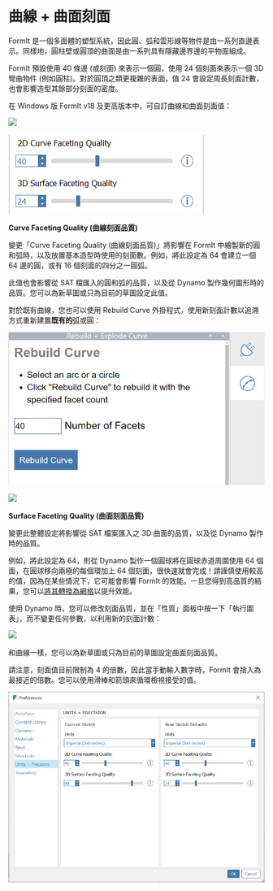 # 曲線 + 曲面刻面

FormIt 是一個多面體的塑型系統，因此圓、弧和雲形線等物件是由一系列直邊表示。同樣地，圓柱壁或圓頂的曲面是由一系列具有隱藏邊界邊的平物面組成。

FormIt 預設使用 40 條邊 (或刻面) 來表示一個圓，使用 24 個刻面來表示一個 3D 彎曲物件 (例如圓柱)。對於圓頂之類更複雜的表面，值 24 會設定周長刻面計數，也會影響造型其餘部分刻面的密度。

在 Windows 版 FormIt v18 及更高版本中，可自訂曲線和曲面刻面值：

![](../.gitbook/assets/faceting\_planter.gif)

![](../.gitbook/assets/faceting.png)

**Curve Faceting Quality (曲線刻面品質)**

變更「Curve Faceting Quality (曲線刻面品質)」將影響在 FormIt 中繪製新的圓和弧時，以及放置基本造型時使用的刻面數。例如，將此設定為 64 會建立一個 64 邊的圓，或有 16 個刻面的四分之一圓弧。

此值也會影響從 SAT 檔匯入的圓和弧的品質，以及從 Dynamo 製作幾何圖形時的品質。您可以為新草圖或只為目前的草圖設定此值。

對於既有曲線，您也可以使用 Rebuild Curve 外掛程式，使用新刻面計數以追溯方式重新建置**既有的**弧或圓：

![](<../.gitbook/assets/screen-shot-2020-01-10-at-1.20.53-pm (1).png>)

![](<../.gitbook/assets/faceting\_rebuild-curve (1).gif>)

**Surface Faceting Quality (曲面刻面品質)**

變更此整體設定將影響從 SAT 檔案匯入之 3D 曲面的品質，以及從 Dynamo 製作時的品質。

例如，將此設定為 64，則從 Dynamo 製作一個圓球將在圓球赤道周圍使用 64 個面，在圓球移向兩極的每個環加上 64 個刻面，很快速就會完成！請謹慎使用較高的值，因為在某些情況下，它可能會影響 FormIt 的效能。一旦您得到高品質的結果，您可以[將其轉換為網格](meshes.md)以提升效能。

使用 Dynamo 時，您可以修改刻面品質，並在「性質」面板中按一下「執行圖表」，而不變更任何參數，以利用新的刻面計數：

![](<../.gitbook/assets/faceting\_column (1).gif>)

和曲線一樣，您可以為新草圖或只為目前的草圖設定曲面刻面品質。

請注意，刻面值目前限制為 4 的倍數，因此當手動輸入數字時，FormIt 會捨入為最接近的倍數。您可以使用滑棒和箭頭來循環檢視接受的值。

![](<../.gitbook/assets/units-+-precision (1).png>)
